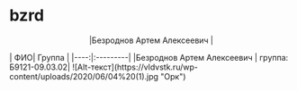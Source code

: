# bzrd
<head>
<p align="center"> |Безроднов Артем Алексеевич |</p>
  | ФИО| Группа |
|----:|:---------|
|Безроднов Артем Алексеевич | группа: Б9121-09.03.02|
</head>
  <body>
![Alt-текст](https://vldvstk.ru/wp-content/uploads/2020/06/04%20(1).jpg "Орк")
    </body>
